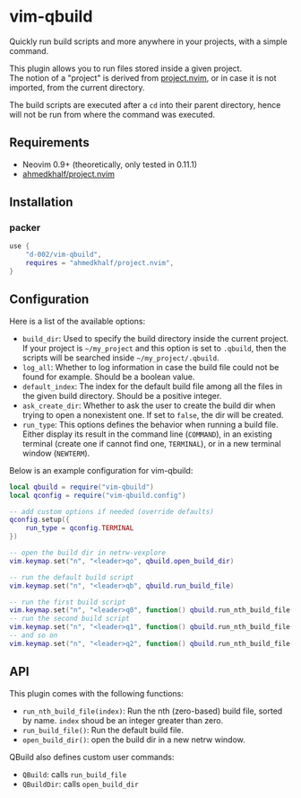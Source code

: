 # vim-qbuild

<!-- qbuild.nvim -->

Quickly run build scripts and more anywhere in your projects, with a simple command.

This plugin allows you to run files stored inside a given project.  
The notion of a "project" is derived from [project.nvim](https://github.com/ahmedkhalf/project.nvim), or in case it is not imported, from the current directory.

The build scripts are executed after a `cd` into their parent directory, hence will not be run from where the command was executed.

## Requirements

- Neovim 0.9+ (theoretically, only tested in 0.11.1)
- [ahmedkhalf/project.nvim](https://github.com/ahmedkhalf/project.nvim)

## Installation

### packer

```lua
use {
    "d-002/vim-qbuild",
    requires = "ahmedkhalf/project.nvim",
}
```

## Configuration

Here is a list of the available options:

- `build_dir`: Used to specify the build directory inside the current project.
If your project is `~/my_project` and this option is set to `.qbuild`, then the scripts will be searched inside `~/my_project/.qbuild`.
- `log_all`: Whether to log information in case the build file could not be found for example.
Should be a boolean value.
- `default_index`: The index for the default build file among all the files in the given build directory.
Should be a positive integer.
- `ask_create_dir`: Whether to ask the user to create the build dir when trying to open a nonexistent one.
If set to `false`, the dir will be created.
- `run_type`: This options defines the behavior when running a build file.
Either display its result in the command line (`COMMAND`), in an existing terminal (create one if cannot find one, `TERMINAL`), or in a new terminal window (`NEWTERM`).

Below is an example configuration for vim-qbuild:

```lua
local qbuild = require("vim-qbuild")
local qconfig = require("vim-qbuild.config")

-- add custom options if needed (override defaults)
qconfig.setup({
    run_type = qconfig.TERMINAL
})

-- open the build dir in netrw-vexplore
vim.keymap.set("n", "<leader>qo", qbuild.open_build_dir)

-- run the default build script
vim.keymap.set("n", "<leader>qb", qbuild.run_build_file)

-- run the first build script
vim.keymap.set("n", "<leader>q0", function() qbuild.run_nth_build_file(0) end)
-- run the second build script
vim.keymap.set("n", "<leader>q1", function() qbuild.run_nth_build_file(1) end)
-- and so on
vim.keymap.set("n", "<leader>q2", function() qbuild.run_nth_build_file(2) end)
```

## API

This plugin comes with the following functions:

- `run_nth_build_file(index)`: Run the nth (zero-based) build file, sorted by name.
`index` shoud be an integer greater than zero.
- `run_build_file()`: Run the default build file.
- `open_build_dir()`: open the build dir in a new netrw window.

QBuild also defines custom user commands:

- `QBuild`: calls `run_build_file`
- `QBuildDir`: calls `open_build_dir`
